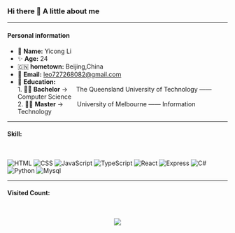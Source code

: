 ### Hi there 👋  A little about me

---

<h4>Personal information</h4>

-  🧐 **Name:** Yicong Li
-  ✨ **Age:** 24 
-  🇨🇳 **hometown:** Beijing,China 
-  📧 **Email:** leo727268082@gmail.com
-  📖  **Education:** 
        <br />
        1. 🧑‍🎓 **Bachelor** -> &nbsp;&nbsp;&nbsp; The Queensland University of Technology —— Computer Science    
        2. 🧑‍🎓 **Master**   -> &nbsp;&nbsp;&nbsp;&nbsp;&nbsp;&nbsp;&nbsp;University of Melbourne —— Information Technology 
        
        


---
<h4>Skill:</h4>
<br>

![HTML](https://img.shields.io/badge/-HTML-E34F26?logo=HTML5&logoColor=white&style=flat)
![CSS](https://img.shields.io/badge/-CSS-1572B6?logo=CSS3&logoColor=white&style=flat)
![JavaScript](https://img.shields.io/badge/-JavaScript-F7DF1E?logo=javascript&logoColor=white&style=flat)
![TypeScript](https://img.shields.io/badge/-TypeScript-3178C6?logo=TypeScript&logoColor=white&style=flat)
![React](https://img.shields.io/badge/-ReactJs-61DAFB?logo=react&logoColor=white&style=flat)
![Express](https://img.shields.io/badge/-Express-000000?logo=Express&logoColor=white&style=flat)
![C#](https://img.shields.io/badge/-CSharp-99CC00?logo=sharp&logoColor=white&style=flat)
![Python](https://img.shields.io/badge/-Python-3776AB?logo=Python&logoColor=white&style=flat)
![Mysql](https://img.shields.io/badge/-Mysql-4479A1?logo=MySQL&logoColor=white&style=flat)



---
<h4>Visited Count:</h4> 
<br>
<p align="center"> 
  <img src="https://profile-counter.glitch.me/FrogTuna/count.svg" />
</p>
